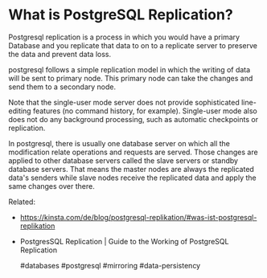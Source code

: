 # What is PostgreSQL Replication?

Postgresql replication is a process in which you would have a primary
Database and you replicate that data to on to a replicate server to
preserve the data and prevent data loss.

postgresql follows a simple replication model in which the writing of
data will be sent to primary node. This primary node can take the
changes and send them to a secondary node.

Note that the single-user mode server does not provide sophisticated
line-editing features (no command history, for example). Single-user
mode also does not do any background processing, such as automatic
checkpoints or replication.

In postgresql, there is usually one database server on which all the
modification relate operations and requests are served. Those changes
are applied to other database servers called the slave servers or
standby database servers. That means the master nodes are always the
replicated data's senders while slave nodes receive the replicated data
and apply the same changes over there.

Related:
 - https://kinsta.com/de/blog/postgresql-replikation/#was-ist-postgresql-replikation
 - PostgresSQL Replication | Guide to the Working of PostgreSQL
   Replication

      #databases #postgresql #mirroring #data-persistency 

